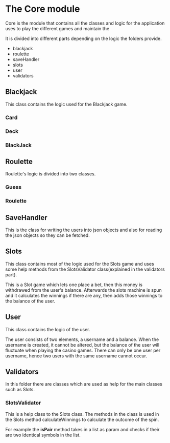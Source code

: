 # The Core module

Core is the module that contains all the classes and logic for the application uses to play the different games and maintain the

It is divided into different parts depending on the logic the folders provide.

- blackjack
- roulette
- saveHandler
- slots
- user
- validators

## Blackjack

This class contains the logic used for the Blackjack game.

### Card

### Deck

### BlackJack

## Roulette

Roulette's logic is divided into two classes.

### Guess

### Roulette

## SaveHandler

This is the class for writing the users into json objects and also for reading the json objects so they can be fetched.

## Slots

This class contains most of the logic used for the Slots game and uses some help methods from the SlotsValidator class(explained in the validators part).

This is a Slot game which lets one place a bet, then this money is withdrawed from the user's balance. Afterwards the slots machine is spun and it calculates the winnings if there are any, then adds those winnings to the balance of the user.

## User

This class contains the logic of the user.

The user consists of two elements, a username and a balance. When the username is created, it cannot be altered, but the balance of the user will fluctuate when playing the casino games. There can only be one user per username, hence two users with the same username cannot occur.

## Validators

In this folder there are classes which are used as help for the main classes such as Slots.

### SlotsValidator

This is a help class to the Slots class. The methods in the class is used in the Slots method calculateWinnings to calculate the outcome of the spin.

For example the **isPair** method takes in a list as param and checks if their are two identical symbols in the list.
